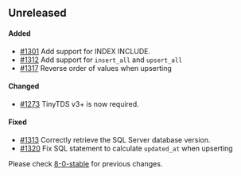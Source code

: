 ## Unreleased

#### Added

- [#1301](https://github.com/rails-sqlserver/activerecord-sqlserver-adapter/pull/1301) Add support for INDEX INCLUDE.
- [#1312](https://github.com/rails-sqlserver/activerecord-sqlserver-adapter/pull/1312) Add support for `insert_all` and `upsert_all`
- [#1317](https://github.com/rails-sqlserver/activerecord-sqlserver-adapter/pull/1317) Reverse order of values when upserting

#### Changed

- [#1273](https://github.com/rails-sqlserver/activerecord-sqlserver-adapter/pull/1273) TinyTDS v3+ is now required.

#### Fixed

- [#1313](https://github.com/rails-sqlserver/activerecord-sqlserver-adapter/pull/1313) Correctly retrieve the SQL Server database version.
- [#1320](https://github.com/rails-sqlserver/activerecord-sqlserver-adapter/pull/1320) Fix SQL statement to calculate `updated_at` when upserting

Please check [8-0-stable](https://github.com/rails-sqlserver/activerecord-sqlserver-adapter/blob/8-0-stable/CHANGELOG.md) for previous changes.

